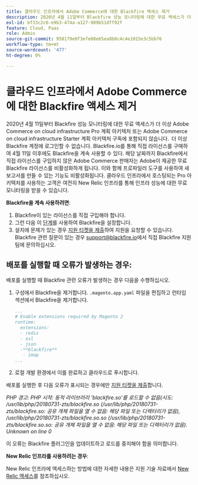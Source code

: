```yaml
---
title: 클라우드 인프라에서 Adobe Commerce에 대한 Blackfire 액세스 제거
description: 2020년 4월 11일부터 Blackfire 성능 모니터링에 대한 무료 액세스가 더 이상 Adobe Commerce on cloud infrastructure Pro 계획 아키텍처 또는 Adobe Commerce on cloud infrastructure Starter 계획 아키텍처 구독에 포함되지 않습니다.  더 이상 Blackfire 계정에 로그인할 수 없습니다. Blackfire.io를 통해 직접 라이선스를 구매하여 4월 11일 이후에도 Blackfire을 계속 사용할 수 있다. 해당 날짜까지 Blackfire에서 직접 라이선스를 구입하지 않은 Adobe Commerce 판매자는 Adobe이 제공한 무료 Blackfire 라이선스를 비활성화하게 됩니다. 이와 함께 프로파일러 도구를 사용하여 새 보고서를 만들 수 있는 기능도 비활성화됩니다. 클라우드 인프라에서 호스팅되는 Pro 아키텍처를 사용하는 고객은 여전히 New Relic 인프라를 통해 인프라 성능에 대한 무료 모니터링을 받을 수 있습니다.
exl-id: bf33c2c6-e9b3-474a-a127-909b51dff92f
feature: Cloud, Paas
role: Admin
source-git-commit: 958179e0f3efe08e65ea8b0c4c4e1015e3c5bb76
workflow-type: tm+mt
source-wordcount: '477'
ht-degree: 0%

---
```


# 클라우드 인프라에서 Adobe Commerce에 대한 Blackfire 액세스 제거

2020년 4월 11일부터 Blackfire 성능 모니터링에 대한 무료 액세스가 더 이상 Adobe Commerce on cloud infrastructure Pro 계획 아키텍처 또는 Adobe Commerce on cloud infrastructure Starter 계획 아키텍처 구독에 포함되지 않습니다.  더 이상 Blackfire 계정에 로그인할 수 없습니다. Blackfire.io를 통해 직접 라이선스를 구매하여 4월 11일 이후에도 Blackfire을 계속 사용할 수 있다. 해당 날짜까지 Blackfire에서 직접 라이선스를 구입하지 않은 Adobe Commerce 판매자는 Adobe이 제공한 무료 Blackfire 라이선스를 비활성화하게 됩니다. 이와 함께 프로파일러 도구를 사용하여 새 보고서를 만들 수 있는 기능도 비활성화됩니다. 클라우드 인프라에서 호스팅되는 Pro 아키텍처를 사용하는 고객은 여전히 New Relic 인프라를 통해 인프라 성능에 대한 무료 모니터링을 받을 수 있습니다.

**Blackfire을 계속 사용하려면**:

1. Blackfire이 있는 라이선스를 직접 구입해야 합니다.
1. 그런 다음 이 [단계](https://blackfire.io/docs/integrations/paas/magentocloud)를 사용하여 Blackfire을 설정합니다.
1. 설치에 문제가 있는 경우 [지원 티켓을 제출](/help/help-center-guide/help-center/magento-help-center-user-guide.md#submit-ticket)하여 지원을 요청할 수 있습니다. Blackfire 관련 질문이 있는 경우 [support@blackfire.io](mailto:support@blackfire.io)에서 직접 Blackfire 지원 팀에 문의하십시오.

## 배포를 실행할 때 오류가 발생하는 경우:

배포를 실행할 때 Blackfire 관련 오류가 발생하는 경우 다음을 수행하십시오.

1. 구성에서 Blackfire을 제거합니다. `.magento.app.yaml` 파일을 편집하고 런타임 섹션에서 Blackfire을 제거합니다.

   ```YAML
   ...
   # Enable extensions required by Magento 2
   runtime:
     extensions:
     - redis
     - xsl
     - json
     -**blackfire**
      - imap
   ...
   ```

1. 로컬 개발 환경에서 이를 완료하고 클라우드로 푸시합니다.

배포를 실행한 후 다음 오류가 표시되는 경우에만 [지원 티켓을 제출](/help/help-center-guide/help-center/magento-help-center-user-guide.md#submit-ticket)합니다.

*PHP 경고: PHP 시작: 동적 라이브러리 &#39;blackfire.so&#39;를 로드할 수 없음(시도: /usr/lib/php/20180731-zts/blackfire.so (/usr/lib/php/20180731-zts/blackfire.so: 공유 개체 파일을 열 수 없음: 해당 파일 또는 디렉터리가 없음), /usr/lib/php/20180731-zts/blackfire.so.so (/usr/lib/php/20180731-zts/blackfire.so.so: 공유 개체 파일을 열 수 없음: 해당 파일 또는 디렉터리가 없음). Unknown on line 0*

이 오류는 Blackfire 플러그인을 업데이트하고 로드를 중지해야 함을 의미합니다.

**New Relic 인프라를 사용하려는 경우**:

New Relic 인프라에 액세스하는 방법에 대한 자세한 내용은 지원 기술 자료에서 [New Relic 액세스](https://experienceleague.adobe.com/docs/commerce-knowledge-base/kb/faq/access-new-relic-services.html)를 참조하십시오.
